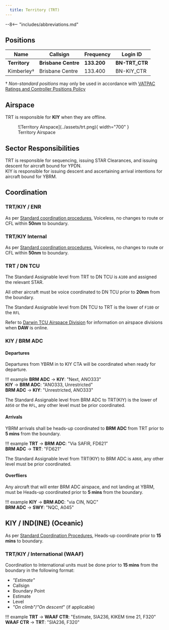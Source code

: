 ```yaml
---
  title: Territory (TRT)
---
```


--8<-- "includes/abbreviations.md"

## Positions
| Name | Callsign | Frequency | Login ID |
| ---- | -------- | --------- | -------- |
| **Territory** | **Brisbane Centre** | **133.200** | **BN-TRT_CTR** |
| Kimberley† | Brisbane Centre | 133.400 | BN-KIY_CTR |

† *Non-standard positions* may only be used in accordance with [VATPAC Ratings and Controller Positions Policy](https://vatpac.org/publications/policies)
## Airspace
TRT is responsible for **KIY** when they are offline.  

<figure markdown>
![Territory Airspace](../assets/trt.png){ width="700" }
  <figcaption>Territory Airspace</figcaption>
</figure>

## Sector Responsibilities
TRT is responsible for sequencing, issuing STAR Clearances, and issuing descent for aircraft bound for YPDN.  
KIY is responsible for issuing descent and ascertaining arrival intentions for aircraft bound for YBRM.

## Coordination

### TRT/KIY / ENR
As per [Standard coordination procedures](../../../controller-skills/coordination/#enr-enr), Voiceless, no changes to route or CFL within **50nm** to boundary.

### TRT/KIY Internal
As per [Standard coordination procedures](../../../controller-skills/coordination/#enr-enr), Voiceless, no changes to route or CFL within **50nm** to boundary.

### TRT / DN TCU
The Standard Assignable level from TRT to DN TCU is `A100` and assigned the relevant STAR. 

All other aircraft must be voice coordinated to DN TCU prior to **20nm** from the boundary.

The Standard Assignable level from DN TCU to TRT is the lower of `F180` or the `RFL`

Refer to [Darwin TCU Airspace Division](../../../military/darwin/#tcu) for information on airspace divisions when **DAW** is online.

### KIY / BRM ADC
#### Departures
Departures from YBRM in to KIY CTA will be coordinated when ready for departure.  

!!! example
    <span class="hotline">**BRM ADC** -> **KIY**</span>: "Next, ANO333"  
    <span class="hotline">**KIY** -> **BRM ADC**</span>: "ANO333, Unrestricted"  
    <span class="hotline">**BRM ADC** -> **KIY**</span>: "Unrestricted, ANO333"  

The Standard Assignable level from BRM ADC to TRT(KIY) is the lower of `A050` or the `RFL`, any other level must be prior coordinated.
#### Arrivals
YBRM arrivals shall be heads-up coordinated to **BRM ADC** from TRT prior to **5 mins** from the boundary.

!!! example
    <span class="hotline">**TRT** -> **BRM ADC**</span>: "Via SAFIR, FD621”  
    <span class="hotline">**BRM ADC** -> **TRT**</span>: "FD621"  

The Standard Assignable level from TRT(KIY) to BRM ADC is `A060`, any other level must be prior coordinated.

#### Overfliers
Any aircraft that will enter BRM ADC airspace, and not landing at YBRM, must be Heads-up coordinated prior to **5 mins** from the boundary.

!!! example
    <span class="hotline">**KIY** -> **BRM ADC**</span>: "via CIN, NQC"  
    <span class="hotline">**BRM ADC** -> **SWY**</span>: "NQC, A045"

## KIY / IND(INE) (Oceanic)
As per [Standard Coordination Procedures](../../../controller-skills/coordination/#enr-oceanic), Heads-up coordinate prior to **15 mins** to boundary.
### TRT/KIY / International (WAAF)
Coordination to International units must be done prior to **15 mins** from the boundary in the following format:

- *"Estimate"*
- Callsign
- Boundary Point
- Estimate
- Level
- *"On climb"*/*"On descent*" (if applicable)

!!! example
    <span class="coldline">**TRT** -> **WAAF CTR**</span>: "Estimate, SIA236, KIKEM time 21, F320"  
    <span class="coldline">**WAAF CTR** -> **TRT**</span>: "SIA236, F320"